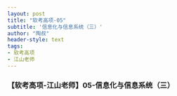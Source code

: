 ```yaml
---
layout: post
title: "软考高项-05"
subtitle: '信息化与信息系统（三）'
author: "陶叔"
header-style: text
tags:
- 软考高项
- 江山老师
---
```

### 【软考高项-江山老师】05-信息化与信息系统（三）
